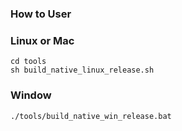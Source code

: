 
### How to User

### Linux or Mac

```shell
cd tools
sh build_native_linux_release.sh
```

### Window

```shell
./tools/build_native_win_release.bat
```